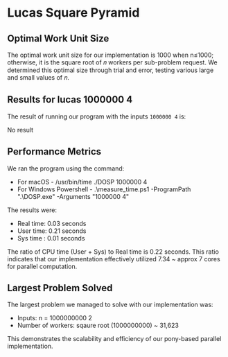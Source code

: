 # Lucas Square Pyramid

## Optimal Work Unit Size

The optimal work unit size for our implementation is 1000 when n≤1000; otherwise, it is the square root of 𝑛 workers per sub-problem request. We determined this optimal size through trial and error, testing various large and small values of 𝑛.

## Results for lucas 1000000 4

The result of running our program with the inputs `1000000 4` is:

No result

## Performance Metrics

We ran the program using the command:
- For macOS - /usr/bin/time ./DOSP 1000000 4
- For Windows Powershell - .\measure_time.ps1 -ProgramPath ".\DOSP.exe" -Arguments "1000000 4"

The results were:
- Real time: 0.03 seconds
- User time: 0.21 seconds
- Sys time : 0.01 seconds

The ratio of CPU time (User + Sys) to Real time is 0.22 seconds. This ratio indicates that our implementation effectively utilized 7.34 ~ approx 7 cores for parallel computation.

## Largest Problem Solved

The largest problem we managed to solve with our implementation was:

- Inputs: n = 1000000000 2
- Number of workers: sqaure root (1000000000) ~ 31,623

This demonstrates the scalability and efficiency of our pony-based parallel implementation.
